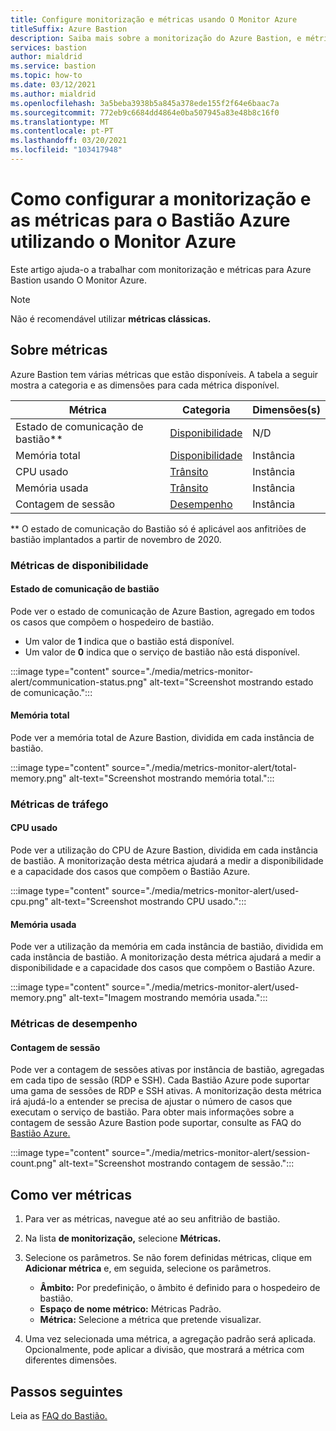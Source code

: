 ```yaml
---
title: Configure monitorização e métricas usando O Monitor Azure
titleSuffix: Azure Bastion
description: Saiba mais sobre a monitorização do Azure Bastion, e métricas usando o Azure Monitor, a solução para métricas, alertando, registos de diagnóstico em Azure.
services: bastion
author: mialdrid
ms.service: bastion
ms.topic: how-to
ms.date: 03/12/2021
ms.author: mialdrid
ms.openlocfilehash: 3a5beba3938b5a845a378ede155f2f64e6baac7a
ms.sourcegitcommit: 772eb9c6684dd4864e0ba507945a83e48b8c16f0
ms.translationtype: MT
ms.contentlocale: pt-PT
ms.lasthandoff: 03/20/2021
ms.locfileid: "103417948"
---
```

# <a name="how-to-configure-monitoring-and-metrics-for-azure-bastion-using-azure-monitor"></a>Como configurar a monitorização e as métricas para o Bastião Azure utilizando o Monitor Azure

Este artigo ajuda-o a trabalhar com monitorização e métricas para Azure Bastion usando O Monitor Azure.

>[!NOTE]
>Não é recomendável utilizar **métricas clássicas.**
>

## <a name="about-metrics"></a>Sobre métricas

Azure Bastion tem várias métricas que estão disponíveis. A tabela a seguir mostra a categoria e as dimensões para cada métrica disponível.

|**Métrica**|**Categoria**|**Dimensões(s)**|
| --- | --- | --- |
|Estado de comunicação de bastião**|[Disponibilidade](#availability)|N/D|
|Memória total|[Disponibilidade](#availability)|Instância|
|CPU usado|[Trânsito](#traffic)|Instância
|Memória usada|[Trânsito](#traffic)|Instância
|Contagem de sessão|[Desempenho](#performance)|Instância|

** O estado de comunicação do Bastião só é aplicável aos anfitriões de bastião implantados a partir de novembro de 2020.

### <a name="availability-metrics"></a><a name="availability"></a>Métricas de disponibilidade

#### <a name="bastion-communication-status"></a><a name="communication-status"></a>Estado de comunicação de bastião

Pode ver o estado de comunicação de Azure Bastion, agregado em todos os casos que compõem o hospedeiro de bastião.

* Um valor de **1** indica que o bastião está disponível.
* Um valor de **0** indica que o serviço de bastião não está disponível.

:::image type="content" source="./media/metrics-monitor-alert/communication-status.png" alt-text="Screenshot mostrando estado de comunicação.":::

#### <a name="total-memory"></a><a name="total-memory"></a>Memória total

Pode ver a memória total de Azure Bastion, dividida em cada instância de bastião.

:::image type="content" source="./media/metrics-monitor-alert/total-memory.png" alt-text="Screenshot mostrando memória total.":::

### <a name="traffic-metrics"></a><a name="traffic"></a>Métricas de tráfego

#### <a name="used-cpu"></a><a name="used-cpu"></a>CPU usado

Pode ver a utilização do CPU de Azure Bastion, dividida em cada instância de bastião. A monitorização desta métrica ajudará a medir a disponibilidade e a capacidade dos casos que compõem o Bastião Azure.

:::image type="content" source="./media/metrics-monitor-alert/used-cpu.png" alt-text="Screenshot mostrando CPU usado.":::

#### <a name="used-memory"></a><a name="used-memory"></a>Memória usada

Pode ver a utilização da memória em cada instância de bastião, dividida em cada instância de bastião. A monitorização desta métrica ajudará a medir a disponibilidade e a capacidade dos casos que compõem o Bastião Azure.

:::image type="content" source="./media/metrics-monitor-alert/used-memory.png" alt-text="Imagem mostrando memória usada.":::

### <a name="performance-metrics"></a><a name="performance"></a>Métricas de desempenho

#### <a name="session-count"></a>Contagem de sessão

Pode ver a contagem de sessões ativas por instância de bastião, agregadas em cada tipo de sessão (RDP e SSH). Cada Bastião Azure pode suportar uma gama de sessões de RDP e SSH ativas. A monitorização desta métrica irá ajudá-lo a entender se precisa de ajustar o número de casos que executam o serviço de bastião. Para obter mais informações sobre a contagem de sessão Azure Bastion pode suportar, consulte as FAQ do [Bastião Azure.](bastion-faq.md)

:::image type="content" source="./media/metrics-monitor-alert/session-count.png" alt-text="Screenshot mostrando contagem de sessão.":::

## <a name="how-to-view-metrics"></a><a name="metrics"></a>Como ver métricas

1. Para ver as métricas, navegue até ao seu anfitrião de bastião.
1. Na lista **de monitorização,** selecione **Métricas.**
1. Selecione os parâmetros. Se não forem definidas métricas, clique em **Adicionar métrica** e, em seguida, selecione os parâmetros.

   * **Âmbito:** Por predefinição, o âmbito é definido para o hospedeiro de bastião.
   * **Espaço de nome métrico:** Métricas Padrão.
   * **Métrica:** Selecione a métrica que pretende visualizar.

1. Uma vez selecionada uma métrica, a agregação padrão será aplicada. Opcionalmente, pode aplicar a divisão, que mostrará a métrica com diferentes dimensões.

## <a name="next-steps"></a>Passos seguintes

Leia as [FAQ do Bastião.](bastion-faq.md)
  
